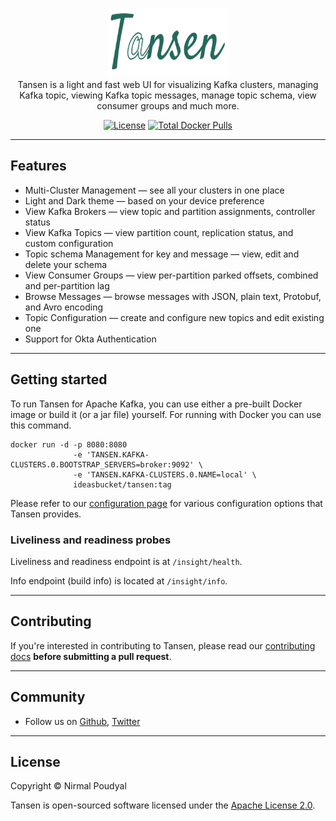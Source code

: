 <p align="center" style="height: 100px">
    <picture>
        <source media="(prefers-color-scheme: dark)" srcset="https://raw.githubusercontent.com/ideasbucketlabs/tansen/main/documentation/images/logo-dark.svg">
        <source media="(prefers-color-scheme: light)" srcset="https://raw.githubusercontent.com/ideasbucketlabs/tansen/main/documentation/images/logo-light.svg">
        <img alt="Tansen" src="https://raw.githubusercontent.com/ideasbucketlabs/tansen/main/documentation/images/logo-light.svg" width="194" height="108" style="max-width: 100%;">
    </picture>
</p>

<p align="center">
  Tansen is a light and fast web UI for visualizing Kafka clusters, managing Kafka topic, viewing Kafka topic messages, manage topic schema, view consumer groups and much more.
</p>


<p align="center">
    <a href="https://github.com/ideasbucketlabs/tansen/blob/main/LICENSE"><img src="https://img.shields.io/badge/License-Apache%202.0-blue.svg" alt="License"></a>
    <a href="https://hub.docker.com/r/ideasbucket/tansen"><img src="https://img.shields.io/docker/pulls/ideasbucket/tansen" alt="Total Docker Pulls"></a>
</p>

---
## Features

* Multi-Cluster Management — see all your clusters in one place
* Light and Dark theme — based on your device preference
* View Kafka Brokers — view topic and partition assignments, controller status
* View Kafka Topics — view partition count, replication status, and custom configuration
* Topic schema Management for key and message — view, edit and delete your schema
* View Consumer Groups — view per-partition parked offsets, combined and per-partition lag
* Browse Messages — browse messages with JSON, plain text, Protobuf, and Avro encoding
* Topic Configuration — create and configure new topics and edit existing one
* Support for Okta Authentication

---

## Getting started ##

To run Tansen for Apache Kafka, you can use either a pre-built Docker image or build it (or a jar file) yourself. For running with Docker you can use this command.
```shell
docker run -d -p 8080:8080
              -e 'TANSEN.KAFKA-CLUSTERS.0.BOOTSTRAP_SERVERS=broker:9092' \
              -e 'TANSEN.KAFKA-CLUSTERS.0.NAME=local' \
              ideasbucket/tansen:tag
```

Please refer to our [configuration page](https://github.com/ideasbucketlabs/tansen/blob/main/documentation/configuration.md) for various configuration options that Tansen provides.


### Liveliness and readiness probes

Liveliness and readiness endpoint is at `/insight/health`.

Info endpoint (build info) is located at `/insight/info`.

___

## Contributing
If you're interested in contributing to Tansen, please read our [contributing docs](https://github.com/ideasbucketlabs/tansen/blob/main/documentation/CONTRIBUTING.md) **before submitting a pull request**.

---
## Community
* Follow us on [Github](https://github.com/ideasbucketlabs/tansen), [Twitter](https://twitter.com/myideasbucket)

---
## License
Copyright © Nirmal Poudyal

Tansen is open-sourced software licensed under the [Apache License 2.0](LICENSE).
